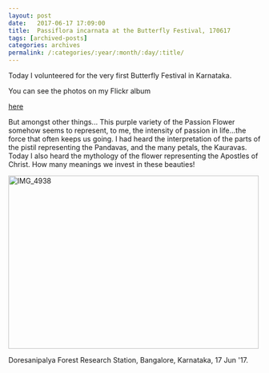```yaml
---
layout: post
date:	2017-06-17 17:09:00
title:  Passiflora incarnata at the Butterfly Festival, 170617
tags: [archived-posts]
categories: archives
permalink: /:categories/:year/:month/:day/:title/
---
```

Today I volunteered for the very first Butterfly Festival in Karnataka. 

You can see the photos on my Flickr album

<a href="https://www.flickr.com/photos/86494503@N00/albums/72157682882438741"> here </a>

But amongst other things... This purple variety of the Passion Flower somehow seems to represent, to me, the intensity of passion in life...the force that often keeps us going. I had heard the interpretation of the parts of the pistil representing the Pandavas, and the many petals, the Kauravas. Today I also heard the mythology of the flower representing the Apostles of Christ. How many meanings we invest in these beauties! 

<a data-flickr-embed="true" href="https://www.flickr.com/photos/86494503@N00/35359269815/in/dateposted-friend/" title="IMG_4938"><img src="https://c1.staticflickr.com/5/4246/35359269815_6d7b983dab.jpg" width="500" height="347" alt="IMG_4938"></a>


Doresanipalya Forest Research Station, Bangalore, Karnataka, 17 Jun '17.

